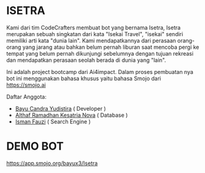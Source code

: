 # ISETRA
Kami dari tim CodeCrafters membuat bot yang bernama Isetra, Isetra merupakan sebuah singkatan dari kata "Isekai Travel", "isekai" sendiri memiliki arti kata "dunia lain". Kami mendapatkannya dari perasaan orang-orang yang jarang atau bahkan belum pernah liburan saat mencoba pergi ke tempat yang belum pernah dikunjungi sebelumnya dengan tujuan rekreasi dan mendapatkan perasaan seolah berada di dunia yang "lain".

Ini adalah project bootcamp dari Ai4impact. Dalam proses pembuatan nya bot ini menggunakan bahasa khusus yaitu bahasa Smojo dari https://smojo.ai

Daftar Anggota:
- <a href="https://github.com/Bayu-x3" target="_blank" >Bayu Candra Yudistira</a> ( Developer )
- <a href="https://github.com/woodenhara" target="_blank">Althaf Ramadhan Kesatria Nova</a> ( Database )
- <a href="https://github.com/ismanzi" target="_blank">Isman Fauzi</a> ( Search Engine )

# DEMO BOT
https://app.smojo.org/bayux3/Isetra
